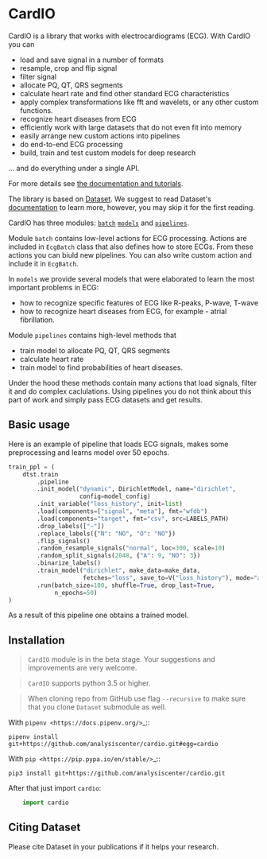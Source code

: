 # CardIO

CardIO is a library that works with electrocardiograms (ECG). With CardIO you can

* load and save signal in a number of formats
* resample, crop and flip signal
* filter signal
* allocate PQ, QT, QRS segments
* calculate heart rate and find other standard ECG characteristics
* apply complex transformations like fft and wavelets, or any other custom functions.
* recognize heart diseases from ECG
* efficiently work with large datasets that do not even fit into memory
* easily arrange new custom actions into pipelines
* do end-to-end ECG processing
* build, train and test custom models for deep research

… and do everything under a single API.

For more details see [the documentation and tutorials](https://analysiscenter.github.io/cardio/).

The library is based on [Dataset](https://github.com/analysiscenter/dataset/blob/master/README.md). We suggest to read Dataset's [documentation](https://analysiscenter.github.io/dataset/) to learn more, however, you may skip it for the first reading.

CardIO has three modules: [```batch```](https://analysiscenter.github.io/cardio/intro/batch.html) [```models```](https://analysiscenter.github.io/cardio/intro/models.html) and [```pipelines```](https://analysiscenter.github.io/cardio/intro/pipeline.html).

Module ```batch``` contains low-level actions for ECG processing.
Actions are included in ```EcgBatch``` class that also defines how
to store ECGs. From these actions you can biuld new pipelines. You can also
write custom action and include it in ```EcgBatch```.

In ```models``` we provide several models that were elaborated to learn the most important problems in ECG:
* how to recognize specific features of ECG like R-peaks, P-wave, T-wave
* how to recognize heart diseases from ECG, for example - atrial fibrillation.

Module ```pipelines``` contains high-level methods that
* train model to allocate PQ, QT, QRS segments
* calculate heart rate
* train model to find probabilities of heart diseases.

Under the hood these methods contain many actions that load signals, filter it and do complex caclulations. Using pipelines you do not think about this part of work and simply pass ECG datasets and get results.

## Basic usage

Here is an example of pipeline that loads ECG signals, makes some preprocessing and learns model over 50 epochs.
```python
train_ppl = (
    dtst.train
        .pipeline
        .init_model("dynamic", DirichletModel, name="dirichlet",
                    config=model_config)
        .init_variable("loss_history", init=list)
        .load(components=["signal", "meta"], fmt="wfdb")
        .load(components="target", fmt="csv", src=LABELS_PATH)
        .drop_labels(["~"])
        .replace_labels({"N": "NO", "O": "NO"})
        .flip_signals()
        .random_resample_signals("normal", loc=300, scale=10)
        .random_split_signals(2048, {"A": 9, "NO": 3})
        .binarize_labels()
        .train_model("dirichlet", make_data=make_data,
                     fetches="loss", save_to=V("loss_history"), mode="a")
        .run(batch_size=100, shuffle=True, drop_last=True,
             n_epochs=50)
)
```
As a result of this pipeline one obtains a trained model.

## Installation

> `CardIO` module is in the beta stage. Your suggestions and improvements are very welcome.

> `CardIO` supports python 3.5 or higher.

> When cloning repo from GitHub use flag ``--recursive`` to make sure that you clone ``Dataset`` submodule as well.


With `pipenv <https://docs.pipenv.org/>`_::

    pipenv install git+https://github.com/analysiscenter/cardio.git#egg=cardio

With `pip <https://pip.pypa.io/en/stable/>`_::

    pip3 install git+https://github.com/analysiscenter/cardio.git


After that just import `cardio`:
```python
    import cardio
```

## Citing Dataset
Please cite Dataset in your publications if it helps your research.